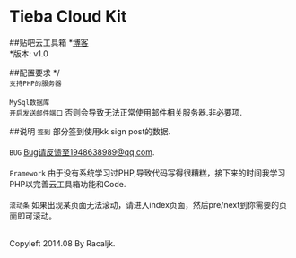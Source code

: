 Tieba Cloud Kit
===============

##贴吧云工具箱
*[博客](http://www.racalinux.cn)<br />
*版本: v1.0<br />

##配置要求
*/  <br />
`支持PHP的服务器` <br />  
`MySql数据库`    <br />
`开启发送邮件端口` 否则会导致无法正常使用邮件相关服务器.非必要项. <br />

##说明
`签到` 部分签到使用kk sign post的数据.<br />  
`BUG` Bug请反馈至1948638989@qq.com.<br />  
`Framework` 由于没有系统学习过PHP,导致代码写得很糟糕，接下来的时间我学习PHP以完善云工具箱功能和Code.<br />  
`滚动条` 如果出现某页面无法滚动，请进入index页面，然后pre/next到你需要的页面即可滚动。<br /> <br />   

Copyleft 2014.08 By Racaljk.